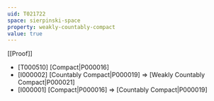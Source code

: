 ```yaml
---
uid: T021722
space: sierpinski-space
property: weakly-countably-compact
value: true
---
```

[[Proof]]

* [T000510] [Compact|P000016]
* [I000002] [Countably Compact|P000019] => [Weakly Countably Compact|P000021]
* [I000001] [Compact|P000016] => [Countably Compact|P000019]

